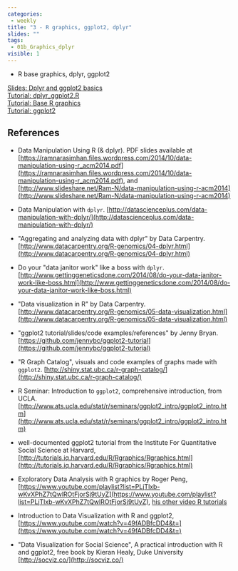 ```yaml
---
categories:
 - weekly
title: "3 - R graphics, ggplot2, dplyr"
slides: ""
tags:
 - 01b_Graphics_dplyr
visible: 1
---
```


- R base graphics, dplyr, ggplot2

[Slides: Dplyr and ggplot2 basics]({{site.baseurl}}/presentations/01b_Graphics_dplyr/01b_Graphics_dplyr.pdf)  
[Tutorial: dplyr_ggplot2.R]({{site.baseurl}}/presentations/01b_Graphics_dplyr/dplyr_ggplot2.R)  
[Tutorial: Base R graphics]({{site.baseurl}}/presentations/01b_Graphics_dplyr/RGraphics.zip)  
[Tutorial: ggplot2]({{site.baseurl}}/presentations/01b_Graphics_dplyr/ggplot2.zip)  

## References

- Data Manipulation Using R (& dplyr). PDF slides available at [https://ramnarasimhan.files.wordpress.com/2014/10/data-manipulation-using-r_acm2014.pdf](https://ramnarasimhan.files.wordpress.com/2014/10/data-manipulation-using-r_acm2014.pdf), and [http://www.slideshare.net/Ram-N/data-manipulation-using-r-acm2014](http://www.slideshare.net/Ram-N/data-manipulation-using-r-acm2014) 

- Data Manipulation with `dplyr`. [http://datascienceplus.com/data-manipulation-with-dplyr/](http://datascienceplus.com/data-manipulation-with-dplyr/) 

- "Aggregating and analyzing data with dplyr" by Data Carpentry. [http://www.datacarpentry.org/R-genomics/04-dplyr.html](http://www.datacarpentry.org/R-genomics/04-dplyr.html) 

- Do your "data janitor work" like a boss with `dplyr`. [http://www.gettinggeneticsdone.com/2014/08/do-your-data-janitor-work-like-boss.html](http://www.gettinggeneticsdone.com/2014/08/do-your-data-janitor-work-like-boss.html) 

- "Data visualization in R" by Data Carpentry. [http://www.datacarpentry.org/R-genomics/05-data-visualization.html](http://www.datacarpentry.org/R-genomics/05-data-visualization.html) 

- "ggplot2 tutorial/slides/code examples/references" by Jenny Bryan. [https://github.com/jennybc/ggplot2-tutorial](https://github.com/jennybc/ggplot2-tutorial) 

- "R Graph Catalog", visuals and code examples of graphs made with `ggplot2`. [http://shiny.stat.ubc.ca/r-graph-catalog/](http://shiny.stat.ubc.ca/r-graph-catalog/) 

 - R Seminar: Introduction to `ggplot2`, comprehensive introduction, from UCLA. [http://www.ats.ucla.edu/stat/r/seminars/ggplot2_intro/ggplot2_intro.htm](http://www.ats.ucla.edu/stat/r/seminars/ggplot2_intro/ggplot2_intro.htm)

- well-documented ggplot2 tutorial from the Institute For Quantitative Social Science at Harvard, [http://tutorials.iq.harvard.edu/R/Rgraphics/Rgraphics.html](http://tutorials.iq.harvard.edu/R/Rgraphics/Rgraphics.html) 

- Exploratory Data Analysis with R graphics by Roger Peng, [https://www.youtube.com/playlist?list=PLjTlxb-wKvXPhZ7tQwlROtFjorSj9tUyZ](https://www.youtube.com/playlist?list=PLjTlxb-wKvXPhZ7tQwlROtFjorSj9tUyZ), [his other video R tutorials](https://www.youtube.com/user/rdpeng/playlists)

- Introduction to Data Visualization with R and ggplot2, [https://www.youtube.com/watch?v=49fADBfcDD4&t=](https://www.youtube.com/watch?v=49fADBfcDD4&t=)

- "Data Visualization for Social Science", A practical introduction with R and ggplot2, free book by Kieran Healy, Duke University [http://socviz.co/](http://socviz.co/)
